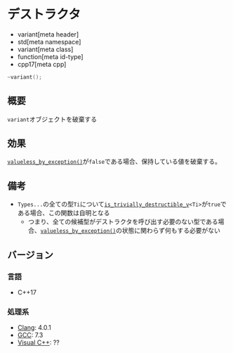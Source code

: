 # デストラクタ
* variant[meta header]
* std[meta namespace]
* variant[meta class]
* function[meta id-type]
* cpp17[meta cpp]

```cpp
~variant();
```

## 概要
`variant`オブジェクトを破棄する


## 効果
[`valueless_by_exception()`](valueless_by_exception.md)が`false`である場合、保持している値を破棄する。


## 備考
- `Types...`の全ての型`Ti`について[`is_trivially_destructible_v`](/reference/type_traits/is_trivially_destructible.md)`<Ti>`が`true`である場合、この関数は自明となる
    - つまり、全ての候補型がデストラクタを呼び出す必要のない型である場合、[`valueless_by_exception()`](valueless_by_exception.md)の状態に関わらず何もする必要がない


## バージョン
### 言語
- C++17

### 処理系
- [Clang](/implementation.md#clang): 4.0.1
- [GCC](/implementation.md#gcc): 7.3
- [Visual C++](/implementation.md#visual_cpp): ??
